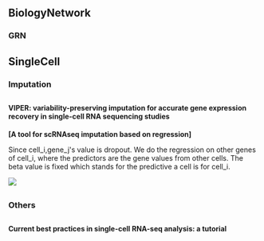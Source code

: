
## BiologyNetwork  
### GRN
##


## SingleCell  
### Imputation  
##
#### VIPER: variability-preserving imputation for accurate gene expression recovery in single-cell RNA sequencing studies 

**[A tool for scRNAseq imputation based on regression]**

Since cell\_i,gene\_j's value is dropout. We do the regression on other genes of cell\_i, where the predictors are the gene values from other cells. The beta value is fixed which stands for the predictive a cell is for cell\_i.

![](https://github.com/zhukuixi/RainyNight/blob/master/PaperReading/singleCell/image//viper.png)
##


### Others
##
#### Current best practices in single-cell RNA-seq analysis: a tutorial